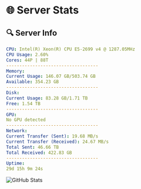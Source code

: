 # 🌐 Server Stats
## 🔍 Server Info
```yaml
CPU: Intel(R) Xeon(R) CPU E5-2699 v4 @ 1287.05MHz
CPU Usage: 2.60%
Cores: 44P | 88T
-----------------------------------
Memory:
Current Usage: 146.07 GB/503.74 GB
Available: 354.23 GB
-----------------------------------
Disk:
Current Usage: 83.28 GB/1.71 TB
Free: 1.54 TB
-----------------------------------
GPU:
No GPU detected
-----------------------------------
Network:
Current Transfer (Sent): 19.68 MB/s
Current Transfer (Received): 24.67 MB/s
Total Sent: 46.66 TB
Total Received: 422.83 GB
-----------------------------------
Uptime:
29d 15h 9m 24s
```
![GitHub Stats](https://img.shields.io/badge/Updated-2025-04-06_12:32:13-blue)